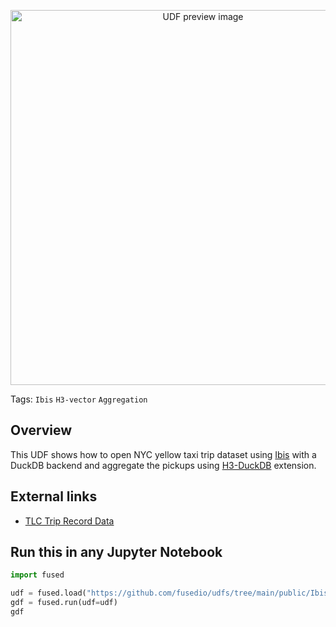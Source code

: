 <!--fused:preview-->
<p align="center"><img src="https://fused-magic.s3.us-west-2.amazonaws.com/thumbnails/udfs-staging/Duckdb_H3_Example.png" width="600" alt="UDF preview image"></p>

<!--fused:tags-->
Tags: `Ibis` `H3-vector` `Aggregation`

<!--fused:readme-->
## Overview

This UDF shows how to open NYC yellow taxi trip dataset using [Ibis](https://ibis-project.org/) with a DuckDB backend and aggregate the pickups using [H3-DuckDB](https://github.com/isaacbrodsky/h3-duckdb) extension.

## External links

- [TLC Trip Record Data](https://www.nyc.gov/site/tlc/about/tlc-trip-record-data.page)

## Run this in any Jupyter Notebook

```python
import fused

udf = fused.load("https://github.com/fusedio/udfs/tree/main/public/Ibis_H3_Example")
gdf = fused.run(udf=udf)
gdf
```
